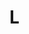 # L

<script setup> 
    import { Propertys } from '@data/css/property.js'       
    const baseCssUrl = 'https://developer.mozilla.org/zh-CN/docs/Web/CSS/'       
    const { L } = Propertys  
                  
    //下面表格将使用自定义组件               
</script>   

<template v-for="item in L">
<Mcard :item=item :linkUrl=baseCssUrl></Mcard>
</template>